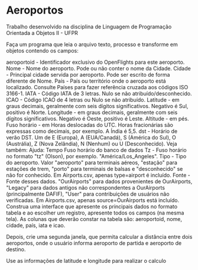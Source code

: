 # Aeroportos
Trabalho desenvolvido na disciplina de Linguagem de Programação Orientada a Objetos II - UFPR

Faça um programa que leia o arquivo texto, processo e transforme em objetos contendo os campos: 

aeroportoid - Identificador exclusivo do OpenFlights para este aeroporto.
Nome - Nome do aeroporto. Pode ou não conter o nome da Cidade.
Cidade - Principal cidade servida por aeroporto. Pode ser escrito de forma diferente de Nome.
País - País ou território onde o aeroporto está localizado. Consulte Países para fazer referência cruzada aos códigos ISO 3166-1.
IATA - Código IATA de 3 letras. Nulo se não atribuído/desconhecido.
ICAO - Código ICAO de 4 letras ou Nulo se não atribuído.
Latitude - em graus decimais, geralmente com seis dígitos significativos. Negativo é Sul, positivo é Norte.
Longitude - em graus decimais, geralmente com seis dígitos significativos. Negativo é Oeste, positivo é Leste.
Altitude - em pés.
Fuso horário - em Horas deslocadas do UTC. Horas fracionárias são expressas como decimais, por exemplo. A Índia é 5,5.
dst - Horário de verão DST. Um de E (Europa), A (EUA/Canadá), S (América do Sul), O (Austrália), Z (Nova Zelândia), N (Nenhum) ou U (Desconhecido). Veja também: Ajuda: Tempo
Fuso horário do banco de dados Tz - Fuso horário no formato "tz" (Olson), por exemplo. "América/Los_Angeles".
Tipo - Tipo do aeroporto. Valor "aeroporto" para terminais aéreos, "estação" para estações de trem, "porto" para terminais de balsas e "desconhecido" se não for conhecido. Em Airports.csv, apenas type=airport é incluído.
Fonte - Fonte desses dados. "OurAirports" para dados provenientes de OurAirports, "Legacy" para dados antigos não correspondentes a OurAirports (principalmente DAFIF), "User" para contribuições de usuários não verificadas. Em Airports.csv, apenas source=OurAirports está incluído.
Construa uma interface que apresente os principais dados no formato tabela e ao escolher um registro, apresente todos os campos (na mesma tela). As colunas que deverão constar na tabela são: aeroportoid, nome, cidade, país, iata e icao.

Depois, crie uma segunda janela, que permita calcular a distância entre dois aeroportos, onde o usuário informa aeroporto de partida e aeroporto de destino.

Use as informações de latitude e longitude para realizar o calculo
